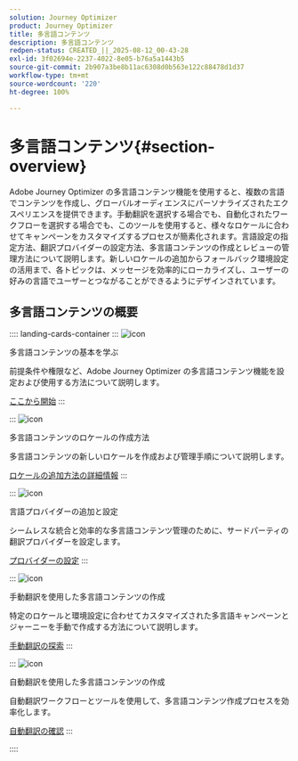 ```yaml
---
solution: Journey Optimizer
product: Journey Optimizer
title: 多言語コンテンツ
description: 多言語コンテンツ
redpen-status: CREATED_||_2025-08-12_00-43-28
exl-id: 3f02694e-2237-4022-8e05-b76a5a1443b5
source-git-commit: 2b907a3be8b11ac6308d0b563e122c88478d1d37
workflow-type: tm+mt
source-wordcount: '220'
ht-degree: 100%

---
```


# 多言語コンテンツ{#section-overview}

Adobe Journey Optimizer の多言語コンテンツ機能を使用すると、複数の言語でコンテンツを作成し、グローバルオーディエンスにパーソナライズされたエクスペリエンスを提供できます。手動翻訳を選択する場合でも、自動化されたワークフローを選択する場合でも、このツールを使用すると、様々なロケールに合わせてキャンペーンをカスタマイズするプロセスが簡素化されます。言語設定の指定方法、翻訳プロバイダーの設定方法、多言語コンテンツの作成とレビューの管理方法について説明します。新しいロケールの追加からフォールバック環境設定の活用まで、各トピックは、メッセージを効率的にローカライズし、ユーザーの好みの言語でユーザーとつながることができるようにデザインされています。

## 多言語コンテンツの概要

:::: landing-cards-container
:::
![icon](https://cdn.experienceleague.adobe.com/icons/circle-play.svg?lang=ja)

多言語コンテンツの基本を学ぶ

前提条件や権限など、Adobe Journey Optimizer の多言語コンテンツ機能を設定および使用する方法について説明します。

[ここから開始](../using/content-management/multilingual-gs.md)
:::

:::
![icon](https://cdn.experienceleague.adobe.com/icons/list-check.svg?lang=ja)

多言語コンテンツのロケールの作成方法

多言語コンテンツの新しいロケールを作成および管理手順について説明します。

[ロケールの追加方法の詳細情報](../using/content-management/multilingual-locale.md)
:::

:::
![icon](https://cdn.experienceleague.adobe.com/icons/gear.svg?lang=ja)

言語プロバイダーの追加と設定

シームレスな統合と効率的な多言語コンテンツ管理のために、サードパーティの翻訳プロバイダーを設定します。

[プロバイダーの設定](../using/content-management/multilingual-provider.md)
:::

:::
![icon](https://cdn.experienceleague.adobe.com/icons/bullseye.svg?lang=ja)

手動翻訳を使用した多言語コンテンツの作成

特定のロケールと環境設定に合わせてカスタマイズされた多言語キャンペーンとジャーニーを手動で作成する方法について説明します。

[手動翻訳の探索](../using/content-management/multilingual-manual.md)
:::

:::
![icon](https://cdn.experienceleague.adobe.com/icons/puzzle-piece.svg?lang=ja)

自動翻訳を使用した多言語コンテンツの作成

自動翻訳ワークフローとツールを使用して、多言語コンテンツ作成プロセスを効率化します。

[自動翻訳の確認](../using/content-management/multilingual-automated.md)
:::

::::
